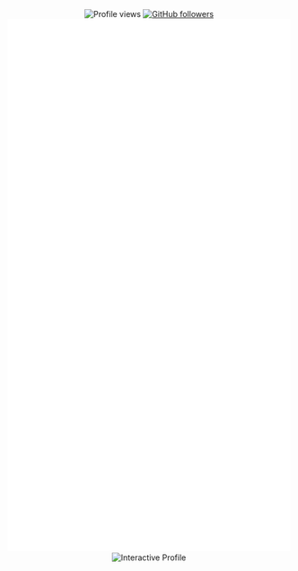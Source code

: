 <div align="center">
  <img src="https://komarev.com/ghpvc/?username=0xfab0131&style=flat" alt="Profile views" />
  <a href="https://github.com/0xfab0131?tab=followers">
    <img alt="GitHub followers" src="https://img.shields.io/github/followers/0xfab0131?style=flat&logo=github">
  </a>
</div>

<div align="center">
  <img src="./assets/interactive.svg" alt="Interactive Profile" width="800" />
</div>

<div align="center">
  <img src="https://0xfab0131.github.io/0xfab0131/assets/interactive.svg" alt="Interactive Profile" width="800" />
</div>
